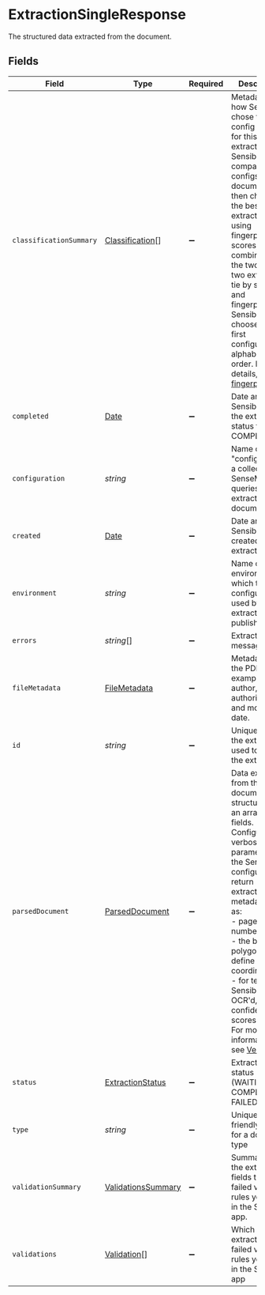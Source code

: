 # ExtractionSingleResponse

The structured data extracted from the document.



## Fields

| Field                                                                                                                                                                                                                                                                                                                                                                                                                          | Type                                                                                                                                                                                                                                                                                                                                                                                                                           | Required                                                                                                                                                                                                                                                                                                                                                                                                                       | Description                                                                                                                                                                                                                                                                                                                                                                                                                    | Example                                                                                                                                                                                                                                                                                                                                                                                                                        |
| ------------------------------------------------------------------------------------------------------------------------------------------------------------------------------------------------------------------------------------------------------------------------------------------------------------------------------------------------------------------------------------------------------------------------------ | ------------------------------------------------------------------------------------------------------------------------------------------------------------------------------------------------------------------------------------------------------------------------------------------------------------------------------------------------------------------------------------------------------------------------------ | ------------------------------------------------------------------------------------------------------------------------------------------------------------------------------------------------------------------------------------------------------------------------------------------------------------------------------------------------------------------------------------------------------------------------------ | ------------------------------------------------------------------------------------------------------------------------------------------------------------------------------------------------------------------------------------------------------------------------------------------------------------------------------------------------------------------------------------------------------------------------------ | ------------------------------------------------------------------------------------------------------------------------------------------------------------------------------------------------------------------------------------------------------------------------------------------------------------------------------------------------------------------------------------------------------------------------------ |
| `classificationSummary`                                                                                                                                                                                                                                                                                                                                                                                                        | [Classification](../../models/shared/classification.md)[]                                                                                                                                                                                                                                                                                                                                                                      | :heavy_minus_sign:                                                                                                                                                                                                                                                                                                                                                                                                             | Metadata about how Sensible chose the config to use for this extraction. Sensible compares all configs in the document type, then chooses the best extraction using fingerprints, scores, or a combination of the two. When two extractions tie by score and fingerprints, Sensible chooses the first configuration in alphabetic order. For more details, see [fingerprints](https://docs.sensible.so/docs/fingerprint#notes) |                                                                                                                                                                                                                                                                                                                                                                                                                                |
| `completed`                                                                                                                                                                                                                                                                                                                                                                                                                    | [Date](https://developer.mozilla.org/en-US/docs/Web/JavaScript/Reference/Global_Objects/Date)                                                                                                                                                                                                                                                                                                                                  | :heavy_minus_sign:                                                                                                                                                                                                                                                                                                                                                                                                             | Date and time Sensible set the extraction's status to COMPLETED                                                                                                                                                                                                                                                                                                                                                                | 2022-10-31T16:27:53.741Z                                                                                                                                                                                                                                                                                                                                                                                                       |
| `configuration`                                                                                                                                                                                                                                                                                                                                                                                                                | *string*                                                                                                                                                                                                                                                                                                                                                                                                                       | :heavy_minus_sign:                                                                                                                                                                                                                                                                                                                                                                                                             | Name of the "configuration",  a collection of SenseML queries for extracting document data.                                                                                                                                                                                                                                                                                                                                    | config_for_x_company                                                                                                                                                                                                                                                                                                                                                                                                           |
| `created`                                                                                                                                                                                                                                                                                                                                                                                                                      | [Date](https://developer.mozilla.org/en-US/docs/Web/JavaScript/Reference/Global_Objects/Date)                                                                                                                                                                                                                                                                                                                                  | :heavy_minus_sign:                                                                                                                                                                                                                                                                                                                                                                                                             | Date and time Sensible created the extraction                                                                                                                                                                                                                                                                                                                                                                                  | 2022-10-31T16:27:53.433                                                                                                                                                                                                                                                                                                                                                                                                        |
| `environment`                                                                                                                                                                                                                                                                                                                                                                                                                  | *string*                                                                                                                                                                                                                                                                                                                                                                                                                       | :heavy_minus_sign:                                                                                                                                                                                                                                                                                                                                                                                                             | Name of the environment to which the configuration used by this extraction was published.                                                                                                                                                                                                                                                                                                                                      | development                                                                                                                                                                                                                                                                                                                                                                                                                    |
| `errors`                                                                                                                                                                                                                                                                                                                                                                                                                       | *string*[]                                                                                                                                                                                                                                                                                                                                                                                                                     | :heavy_minus_sign:                                                                                                                                                                                                                                                                                                                                                                                                             | Extraction error messages.                                                                                                                                                                                                                                                                                                                                                                                                     |                                                                                                                                                                                                                                                                                                                                                                                                                                |
| `fileMetadata`                                                                                                                                                                                                                                                                                                                                                                                                                 | [FileMetadata](../../models/shared/filemetadata.md)                                                                                                                                                                                                                                                                                                                                                                            | :heavy_minus_sign:                                                                                                                                                                                                                                                                                                                                                                                                             | Metadata about the PDF file, for example author, authoring tool, and modified date.                                                                                                                                                                                                                                                                                                                                            |                                                                                                                                                                                                                                                                                                                                                                                                                                |
| `id`                                                                                                                                                                                                                                                                                                                                                                                                                           | *string*                                                                                                                                                                                                                                                                                                                                                                                                                       | :heavy_minus_sign:                                                                                                                                                                                                                                                                                                                                                                                                             | Unique ID for the extraction, used to retrieve the extraction                                                                                                                                                                                                                                                                                                                                                                  | 246a6f60-0e5b-11eb-b720-295a6fba723e                                                                                                                                                                                                                                                                                                                                                                                           |
| `parsedDocument`                                                                                                                                                                                                                                                                                                                                                                                                               | [ParsedDocument](../../models/shared/parseddocument.md)                                                                                                                                                                                                                                                                                                                                                                        | :heavy_minus_sign:                                                                                                                                                                                                                                                                                                                                                                                                             | Data extracted from the document, structured as an array of fields.<br/>Configure the verbosity parameter in the SenseML configuration to return<br/>extraction metadata, such as:<br/>- page numbers<br/>- the bounding polygons that<br/>define line coordinates<br/>- for text that Sensible OCR'd, confidence scores.<br/>For more information, see [Verbosity](doc:verbosity).<br/>                                       |                                                                                                                                                                                                                                                                                                                                                                                                                                |
| `status`                                                                                                                                                                                                                                                                                                                                                                                                                       | [ExtractionStatus](../../models/shared/extractionstatus.md)                                                                                                                                                                                                                                                                                                                                                                    | :heavy_minus_sign:                                                                                                                                                                                                                                                                                                                                                                                                             | Extraction status (WAITING, COMPLETE, FAILED)                                                                                                                                                                                                                                                                                                                                                                                  | COMPLETE                                                                                                                                                                                                                                                                                                                                                                                                                       |
| `type`                                                                                                                                                                                                                                                                                                                                                                                                                         | *string*                                                                                                                                                                                                                                                                                                                                                                                                                       | :heavy_minus_sign:                                                                                                                                                                                                                                                                                                                                                                                                             | Unique user-friendly name for a document type                                                                                                                                                                                                                                                                                                                                                                                  | auto_insurance_quotes_all_carriers                                                                                                                                                                                                                                                                                                                                                                                             |
| `validationSummary`                                                                                                                                                                                                                                                                                                                                                                                                            | [ValidationsSummary](../../models/shared/validationssummary.md)                                                                                                                                                                                                                                                                                                                                                                | :heavy_minus_sign:                                                                                                                                                                                                                                                                                                                                                                                                             | Summary of the extracted fields that failed validation rules you write in the Sensible app.                                                                                                                                                                                                                                                                                                                                    |                                                                                                                                                                                                                                                                                                                                                                                                                                |
| `validations`                                                                                                                                                                                                                                                                                                                                                                                                                  | [Validation](../../models/shared/validation.md)[]                                                                                                                                                                                                                                                                                                                                                                              | :heavy_minus_sign:                                                                                                                                                                                                                                                                                                                                                                                                             | Which extracted fields failed validation rules you write in the Sensible app                                                                                                                                                                                                                                                                                                                                                   |                                                                                                                                                                                                                                                                                                                                                                                                                                |